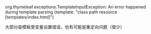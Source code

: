 org.thymeleaf.exceptions.TemplateInputException: An error happened during template parsing (template: "class path resource [templates/index.html]")

大部分是模板里变量设置错误，也有可能是重定向问题（很少）